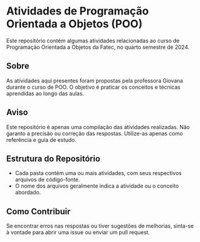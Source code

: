 # Atividades de Programação Orientada a Objetos (POO)

Este repositório contém algumas atividades relacionadas ao curso de Programação Orientada a Objetos da Fatec, no quarto semestre de 2024.

## Sobre

As atividades aqui presentes foram propostas pela professora Giovana durante o curso de POO. O objetivo é praticar os conceitos e técnicas aprendidas ao longo das aulas.

## Aviso

Este repositório é apenas uma compilação das atividades realizadas. Não garanto a precisão ou correção das respostas. Utilize-as apenas como referência e guia de estudo.

## Estrutura do Repositório

- Cada pasta contém uma ou mais atividades, com seus respectivos arquivos de código-fonte.
- O nome dos arquivos geralmente indica a atividade ou o conceito abordado.

## Como Contribuir

Se encontrar erros nas respostas ou tiver sugestões de melhorias, sinta-se à vontade para abrir uma issue ou enviar um pull request.


